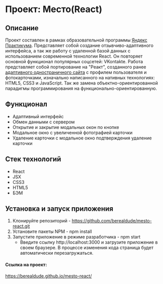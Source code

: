 # Проект: Место(React)

## Описание
Проект составлен в рамках образовательной программы <a href="https://practicum.yandex.ru/">Яндекс Практикума</a>. Представляет собой создание отзывчиво-адаптивного интерфейса, а так же работу с удаленной базой данных с использованием современной технологии React. Он повторяет основной функционал популярных соцсетей: VKontakte. 
Работа представляет собой портирование на "Реакт", созданного ранее <a href="https://berealdude.github.io/mesto/">адаптивного одностраничного сайта</a> с профилем пользователя и фотокарточками, изначально написанного на нативных технологиях: HTML5, CSS3 и JavaScript. Так же замена объектно-ориентированной парадигмы программирования на функционально-ориентированную.

## Функционал
* Адаптивный интерфейс
* Обмен данными с сервером
* Открытие и закрытие модальных окон по кнопке
* Модальное окно с увеличенной фотографией карточки
* Удаление карточки с модальное окно подтверждения удаление карточки

## Стек технологий
* React
* JSX
* CSS3
* HTML5
* БЭМ

## Установка и запуск приложения
1. Клонируйте репозиторий - https://github.com/berealdude/mesto-react.git
2. Установите пакеты NPM  - npm install
3. Запустите приложение в режиме разработчика - npm start
   * Введите ссылку http://localhost:3000 и загрузите приложение в своем браузере. В процессе изменения кода страница будет автоматически перезагружаться.

#### Ссылка на проект:
https://berealdude.github.io/mesto-react/
